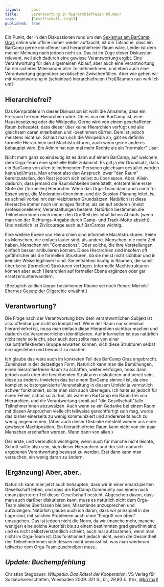 ```yaml
---
layout: 	post
title: 		Verantwortung in hierarchiefreien Räumen?
tags: 		[Gesellschaft, bcg13]
published: 	true
---
```



Ein Punkt, der in den Diskussionen rund um den [Sexismus am BarCamp Graz](http://blog.2904.cc/2013/05/06/Sexismus-am-BCG13/) online wie offline immer wieder auftaucht, ist die Tatsache, dass ein BarCamp gerne ein offener und hierarchiefreier Raum wäre. Leider ist dem meiner Meinung nach jedoch nicht so. Das ist im Zuge dieser Diskussion relevant, weil sich dadurch eine gewisse Verantwortung ergibt. Eine Verantwortung für den allgemeinen Ablauf, aber auch eine Verantwortung für ein sicheres Miteinander aller TeilnehmerInnen, und eben auch eine Verantwortung gegenüber sexistischen Zwischenfällen. Aber wie gehen wir mit Verantwortung in (scheinbar) hierarchiefreien (Frei)Räumen nun wirklich um? <!-- (Mir geht es nicht um die rechtliche Verantwortung, da diese wohl sowieso beim Veranstalter liegt, soweit es einen gibt.) -->

## Hierarchiefrei?

Das Kernproblem in dieser Diskussion ist wohl die Annahme, dass ein Freiraum frei von Hierarchien wäre. Ob es nun ein BarCamp ist, eine Hausbesetzung oder die Wikipedia. Gerne wird von einem geschaffenen Raum behauptet, dass dieser über keine Hierarchien verfügt und alle gleichsam daran mitarbeiten und -bestimmen dürfen. Dem ist jedoch meistens nicht so. Schaut man sich die Wikipedia an, gibt es definitiv formelle Hierarchien und Machtstrukturen, auch wenn gerne anderes behauptet wird. Ein Admin hat nun mal mehr Rechte als ein "normaler" User. 

Nicht mehr ganz so eindeutig ist es dann auf einem BarCamp, auf welchem dem Orga-Team eine spezielle Rolle zukommt. Es gilt ja der Grundsatz, dass ein BarCamp von allen teilnehmenden Personen gleichsam gestaltet werden kann/soll/muss. Man erhebt also den Anspruch, zwar "den Raum" bereitzustellen, den Rest jedoch sich selbst zu überlassen. Aber. Allein dadurch, dass jemand die Räumlichkeiten bereitstellt, entsteht eine erste Stufe der (formellen) Hierarchie. Wenn das Orga-Team dann auch noch für Essen sorgt, die Moderation übernimmt und die Session-Planung leitet, ist es schnell vorbei mit den vielzitierten Grundsätzen. Natürlich ist diese Hierarchie immer noch um einiges flacher, als sie auf anderen (meist professionelleren) Veranstaltungen besteht. Natürlich bestimmen die TeilnehmerInnen noch immer den Großteil des inhaltlichen Ablaufs (wenn man von der Richtungs-Angabe durch Camp- und Track-Motto absieht). Und natürlich ist Zivilcourage auch auf BarCamps wichtig. 

Eine weitere Ebene von Hierarchien sind informelle Machtstrukturen. Seien es Menschen, die einfach lauter sind, als andere. Menschen, die mehr Zeit haben. Menschen mit "Connections". Oder solche, die ihre Vorstellungen einfach besser artikulieren können. Diese Hierarchien sind insofern oft gefährlicher als die formellen Strukturen, da sie meist nicht sichtbar und in keinster Weise legitimiert sind. Sie entstehen häufig in Räumen, die sonst über keine (formellen) Strukturen verfügen. Informelle Machtstrukturen können aber auch Hierarchien auf formeller Ebene ergänzen oder gar ersetzen/unterwandern. 

(Bezüglich zeitlich länger bestehender Räume sei noch Robert Michels' [Ehernes Gesetz der Oligarchie](http://de.wikipedia.org/wiki/Ehernes_Gesetz_der_Oligarchie) erwähnt.)

## Verantwortung?

Die Frage nach der Verantwortung bzw dem verantwortlichen Subjekt ist also offenbar gar nicht so kompliziert. Wenn der Raum nur scheinbar hierarchiefrei ist, muss man einfach diese Hierarchien sichtbar machen und dadurch die Verantwortlichen identifizieren. Auf informeller ist das natürlich nicht mehr so leicht, aber auch dort sollte man von einer (selbst)reflektierten Gruppe erwarten können, sich diese Strukturen selbst einzugestehen und bewusst zu machen. 

Ich glaube das wäre auch im konkreten Fall des BarCamp Graz angebracht. Zumindest in der derzeitigen Form. Natürlich kann man die Bemühungen, einen hierarchiefreien Raum zu schaffen, weiter verfolgen, muss dann jedoch auch über die bestehenden Strukturen diskutieren und bereit sein, diese zu ändern. Inwiefern das bei einem BarCamp sinnvoll ist, da eine komplett selbstorganisierte Veranstaltung in diesem Umfeld ja vermutlich schwer funktioniert, sollte man sich auch überlegen. Ich halte es jedoch für einen Fehler, schon so zu tun, als wäre ein BarCamp ein Raum frei von Hierarchien, und die Verantwortung somit auf "die Gesellschaft"/alle TeilnehmerInnen abzuwälzen. Auch wenn so ein Gedanke bei einem Raum mit diesen Ansprüchen vielleicht teilweise gerechtfertigt sein mag, wurde das bisher einerseits zu wenig kommuniziert und andererseits auch zu wenig angenommen. (Aber auch dieser Gedanke entsteht wieder aus einer gewissen Machtposition. Ein hierarchiefreier Raum kann nicht von ein paar Menschen erschaffen werden. Wenn dann von allen.)

Der erste, und vermutlich wichtigste, wenn auch für manche nicht leichte, Schritt sollte also sein, sich dieser Hierarchien und der sich dadurch ergebenen Verantwortung bewusst zu werden. Erst dann kann man versuchen, ein wenig daran zu ändern.

## (Ergänzung) Aber, aber..

Natürlich kann man jetzt auch behaupten, dass wir in einer emanzipierten Gesellschaft leben, und dass die BarCamp Community aus einem noch emanzipierteren Teil dieser Gesellschaft besteht. Abgesehen davon, dass man auch darüber diskutieren kann, muss es natürlich nicht dem Orga-Team alleine überlassen bleiben, Missstände anzusprechen und aufzuzeigen. Natürlich glaube auch ich daran, dass wir prinzipiell in der Lage sind, mit solchen Problemen auch ohne "Eingriff von oben" umzugehen. Das ist jedoch nicht die Norm, da wir (manche mehr, manche weniger) eine solche Autorität bis zu einem bestimmten grad gewöhnt sind, und es nicht selbstverständlich scheint, auch mal aufzustehen, wenn man nicht im Orga-Team ist. Das funktioniert jedoch nicht, wenn die Gesamtheit der TeilnehmerInnen sich dessen nicht bewusst ist, was man wiederum teilweise dem Orga-Team zuschreiben muss..

## *Update: Buchempfehlung*

Christian Stegbauer: *Wikipedia. Das Rätsel der Kooperation*. VS Verlag für Sozialwissenschaften, Wiesbaden 2009. 321 S., br., 29,90 €. 
(thx, [@krrrhx](https://twitter.com/krrrhx)])


